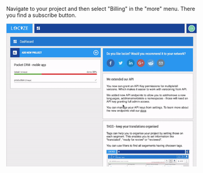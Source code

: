 Navigate to your project and then select "Billing" in the "more" menu.
There you find a subscribe button.

![](/assets/subscribe.gif)

